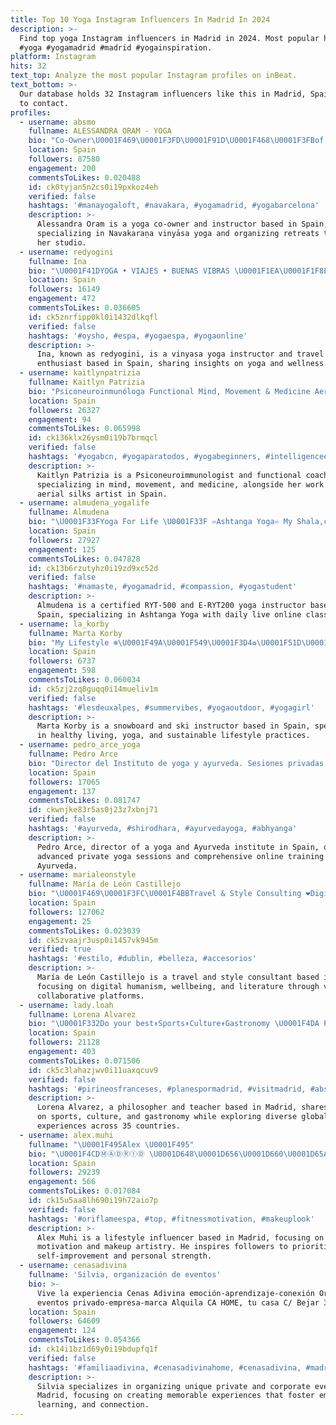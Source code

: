 ```yaml
---
title: Top 10 Yoga Instagram Influencers In Madrid In 2024
description: >-
  Find top yoga Instagram influencers in Madrid in 2024. Most popular hashtags:
  #yoga #yogamadrid #madrid #yogainspiration.
platform: Instagram
hits: 32
text_top: Analyze the most popular Instagram profiles on inBeat.
text_bottom: >-
  Our database holds 32 Instagram influencers like this in Madrid, Spain for you
  to contact.
profiles:
  - username: absmo
    fullname: ALESSANDRA ORAM - YOGA
    bio: "Co-Owner\U0001F469\U0001F3FD‍\U0001F91D‍\U0001F468\U0001F3FBof @ma.na_yogaloft My retreats @ma.na_retreats Senior Alumni of Navakaraṇa vinyāsa Yoga Mats @recklessred_om Kiwi, British, Filipina"
    location: Spain
    followers: 87580
    engagement: 200
    commentsToLikes: 0.020488
    id: ck0tyjan5n2cs0i19pxkoz4eh
    verified: false
    hashtags: '#manayogaloft, #navakara, #yogamadrid, #yogabarcelona'
    description: >-
      Alessandra Oram is a yoga co-owner and instructor based in Spain,
      specializing in Navakaraṇa vinyāsa yoga and organizing retreats through
      her studio.
  - username: redyogini
    fullname: Ina
    bio: "\U0001F41DYOGA • VIAJES • BUENAS VIBRAS \U0001F1EA\U0001F1F8Embajadora oficial @wanderlust__spain \U0001F9D8\U0001F3FC‍♀️Profesora de vinyasa 200hrs \U0001F447\U0001F3FBCLASES DE YOGA EN MADRID"
    location: Spain
    followers: 16149
    engagement: 472
    commentsToLikes: 0.036605
    id: ck5znrfipp0kl0i1432dlkqfl
    verified: false
    hashtags: '#oysho, #espa, #yogaespa, #yogaonline'
    description: >-
      Ina, known as redyogini, is a vinyasa yoga instructor and travel
      enthusiast based in Spain, sharing insights on yoga and wellness.
  - username: kaitlynpatrizia
    fullname: Kaitlyn Patrizia
    bio: "Psiconeuroinmunóloga Functional Mind, Movement & Medicine Aerial Silks Artist + Coach \U0001F4E9 kaitlynpatrizia@gmail.com \U0001F4CDBCN"
    location: Spain
    followers: 26327
    engagement: 94
    commentsToLikes: 0.065998
    id: ck136klx26ysm0i19b7brmqcl
    verified: false
    hashtags: '#yogabcn, #yogaparatodos, #yogabeginners, #intelligenceemotionnelle'
    description: >-
      Kaitlyn Patrizia is a Psiconeuroimmunologist and functional coach
      specializing in mind, movement, and medicine, alongside her work as an
      aerial silks artist in Spain.
  - username: almudena_yogalife
    fullname: Almudena
    bio: "\U0001F33FYoga For Life \U0001F33F ♾Ashtanga Yoga♾ My Shala,clases diarias online en directo Profesora Yoga Certificada RYT-500,E-RYT200 @mandukaeurope Dto ALMUDENAYL"
    location: Spain
    followers: 27927
    engagement: 125
    commentsToLikes: 0.047828
    id: ck13b6rzutyhz0i19zd9xc52d
    verified: false
    hashtags: '#namaste, #yogamadrid, #compassion, #yogastudent'
    description: >-
      Almudena is a certified RYT-500 and E-RYT200 yoga instructor based in
      Spain, specializing in Ashtanga Yoga with daily live online classes.
  - username: la_korby
    fullname: Marta Korby
    bio: "My Lifestyle ❄️\U0001F49A\U0001F549\U0001F3D4♻️\U0001F51D\U0001F33F\U0001F951\U0001F690 #SNOWBOARD#YOGA#FIT#TRAVEL#HEALTHY Snowboard&ski Teacher\U0001F3C2⛷ Yoga Teacher \U0001F9D8\U0001F3FC‍♀️ Panki\U0001F436 Reggae❤️\U0001F49B\U0001F49A Healthy&veggie Food \U0001F340"
    location: Spain
    followers: 6737
    engagement: 598
    commentsToLikes: 0.060034
    id: ck5zj2zq8guqq0i14mueliv1m
    verified: false
    hashtags: '#lesdeuxalpes, #summervibes, #yogaoutdoor, #yogagirl'
    description: >-
      Marta Korby is a snowboard and ski instructor based in Spain, specializing
      in healthy living, yoga, and sustainable lifestyle practices.
  - username: pedro_arce_yoga
    fullname: Pedro Arce
    bio: "Director del Instituto de yoga y ayurveda. Sesiones privadas práctica avanzada yoga. DM\U0001F4E9 FORMACIÓN INTEGRAL AYURVEDA ONLINE⬇️⬇️"
    location: Spain
    followers: 17065
    engagement: 137
    commentsToLikes: 0.081747
    id: ckwnjke83r5as0j23z7xbnj71
    verified: false
    hashtags: '#ayurveda, #shirodhara, #ayurvedayoga, #abhyanga'
    description: >-
      Pedro Arce, director of a yoga and Ayurveda institute in Spain, offers
      advanced private yoga sessions and comprehensive online training in
      Ayurveda.
  - username: marialeonstyle
    fullname: María de León Castillejo
    bio: "\U0001F469\U0001F3FC‍\U0001F4BBTravel & Style Consulting ❤️Digital Humanism @think2bu @ufvmadrid \U0001F4ABWellbeing @viajescontemplativos \U0001F4DAMariaLeonBookClub @cultura_actualidad_zayas"
    location: Spain
    followers: 127062
    engagement: 25
    commentsToLikes: 0.023039
    id: ck5zvaajr3usp0i1457vk945m
    verified: true
    hashtags: '#estilo, #dublin, #belleza, #accesorios'
    description: >-
      María de León Castillejo is a travel and style consultant based in Spain,
      focusing on digital humanism, wellbeing, and literature through various
      collaborative platforms.
  - username: lady.loah
    fullname: Lorena Alvarez
    bio: "\U0001F332Do your best↟Sports↟Culture↟Gastronomy \U0001F4DA Philosopher, Linguistic, Teacher \U0001F4E7Collabs→lady.loah@gmail.com \U0001F30E35countries \U0001F4CDMadrid,Spain"
    location: Spain
    followers: 21128
    engagement: 403
    commentsToLikes: 0.071506
    id: ck5c3lahazjwv0i11uaxqcuv9
    verified: false
    hashtags: '#pirineosfranceses, #planespormadrid, #visitmadrid, #abs'
    description: >-
      Lorena Alvarez, a philosopher and teacher based in Madrid, shares insights
      on sports, culture, and gastronomy while exploring diverse global
      experiences across 35 countries.
  - username: alex.muhi
    fullname: "\U0001F495Alex \U0001F495"
    bio: "\U0001F4CDⓂⒶⒹⓇⒾⒹ \U0001D648\U0001D656\U0001D660\U0001D65A \U0001D66E\U0001D664\U0001D66A\U0001D667\U0001D668\U0001D65A\U0001D661\U0001D65B \U0001D668\U0001D669\U0001D667\U0001D664\U0001D663\U0001D65C\U0001D65A\U0001D667 \U0001D669\U0001D65D\U0001D656\U0001D663 \U0001D66E\U0001D664\U0001D66A\U0001D667 \U0001D65A\U0001D66D\U0001D658\U0001D66A\U0001D668\U0001D65A\U0001D668. \U0001F4F7ＩＮＳＴ▲ＢＬＯＧ ✉ instalexmuhi@gmail.com -30% \"dky3892\" @temu_spain"
    location: Spain
    followers: 29239
    engagement: 566
    commentsToLikes: 0.017084
    id: ck15u5aa8lh690i19h72aio7p
    verified: false
    hashtags: '#oriflameespa, #top, #fitnessmotivation, #makeuplook'
    description: >-
      Alex Muhi is a lifestyle influencer based in Madrid, focusing on fitness
      motivation and makeup artistry. He inspires followers to prioritize
      self-improvement and personal strength.
  - username: cenasadivina
    fullname: 'Silvia, organización de eventos'
    bio: >-
      Vive la experiencia Cenas Adivina emoción-aprendizaje-conexión Organizamos
      eventos privado-empresa-marca Alquila CA HOME, tu casa C/ Bejar 36 Madrid
    location: Spain
    followers: 64609
    engagement: 124
    commentsToLikes: 0.054366
    id: ck14i1bz1d69y0i19bdupfq1f
    verified: false
    hashtags: '#familiaadivina, #cenasadivinahome, #cenasadivina, #madrid'
    description: >-
      Silvia specializes in organizing unique private and corporate events in
      Madrid, focusing on creating memorable experiences that foster emotion,
      learning, and connection.
---
```



